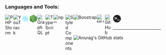 
### Languages and Tools:


<img align="left" alt="PHPStorm" width="26px" src="https://upload.wikimedia.org/wikipedia/ru/c/c8/%D0%9B%D0%BE%D0%B3%D0%BE%D1%82%D0%B8%D0%BF_PhpStorm.svg" />

<img align="left" alt="YouTrack" width="26px" src="https://upload.wikimedia.org/wikipedia/commons/9/95/YouTrack_Icon.png" />
<img align="left" alt="React" height="" width="26px" src="https://raw.githubusercontent.com/github/explore/80688e429a7d4ef2fca1e82350fe8e3517d3494d/topics/react/react.png" />
<img align="left" alt="Node.js" width="26px" src="https://raw.githubusercontent.com/github/explore/80688e429a7d4ef2fca1e82350fe8e3517d3494d/topics/nodejs/nodejs.png" />
<img align="left" alt="GraphQL" width="26px" src="https://upload.wikimedia.org/wikipedia/commons/1/17/GraphQL_Logo.svg" />
<img align="left" alt="TypeScript" width="26px" src="https://camo.githubusercontent.com/f192ffd36405314e0a22dc1c4b399168ed5ca85a20926f6df130558eca2870a6/68747470733a2f2f75706c6f61642e77696b696d656469612e6f72672f77696b6970656469612f636f6d6d6f6e732f342f34632f547970657363726970745f6c6f676f5f323032302e737667" />
<img align="left" alt="npm" height="26px" width="39px" src="https://upload.wikimedia.org/wikipedia/commons/d/db/Npm-logo.svg" />
<img align="left" alt="Styled Components" width="26px" src="https://styled-components.com/nav-logo.png" />
<img align="left" alt="Boostrap" height="26px"  src="https://upload.wikimedia.org/wikipedia/commons/b/b2/Bootstrap_logo.svg" />
<img align="left" alt="MUI" height="26px" width="26px" src="https://upload.wikimedia.org/wikipedia/commons/d/dc/Logo_material_design.svg" />
<img align="left" alt="GitHub" width="26px" src="https://camo.githubusercontent.com/eff93eb40f9cb9691cdbedba4158b8acca6e4a33d723234f5135cea107381a05/68747470733a2f2f63646e342e69636f6e66696e6465722e636f6d2f646174612f69636f6e732f69636f6e73696d706c652d6c6f676f74797065732f3531322f6769746875622d3531322e706e67" />
<img align="left" alt="Terminal" width="26px" src="https://raw.githubusercontent.com/github/explore/80688e429a7d4ef2fca1e82350fe8e3517d3494d/topics/terminal/terminal.png" />

<br />
<br />

---

![Anurag's GitHub stats](https://github-readme-stats.vercel.app/api?username=danilas174&count_private=true&show_icons=true&theme=dracula)
